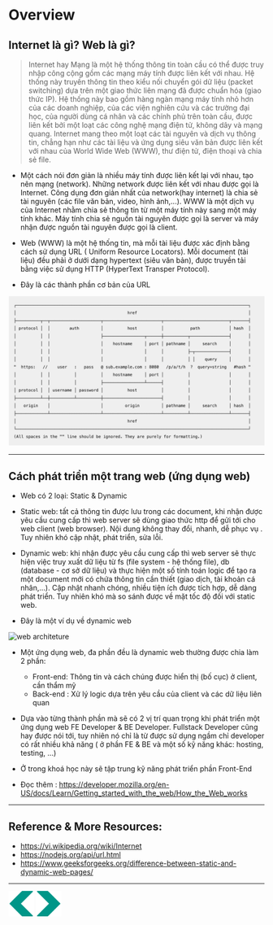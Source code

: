 # Overview
## Internet là gì? Web là gì? 

> Internet hay Mạng là một hệ thống thông tin toàn cầu có thể được truy nhập công cộng gồm các mạng máy tính được liên kết với nhau. Hệ thống này truyền thông tin theo kiểu nối chuyển gói dữ liệu (packet switching) dựa trên một giao thức liên mạng đã được chuẩn hóa (giao thức IP). Hệ thống này bao gồm hàng ngàn mạng máy tính nhỏ hơn của các doanh nghiệp, của các viện nghiên cứu và các trường đại học, của người dùng cá nhân và các chính phủ trên toàn cầu, được liên kết bởi một loạt các công nghệ mạng điện tử, không dây và mạng quang. Internet mang theo một loạt các tài nguyên và dịch vụ thông tin, chẳng hạn như các tài liệu và ứng dụng siêu văn bản được liên kết với nhau của World Wide Web (WWW), thư điện tử, điện thoại và chia sẻ file.

- Một cách nói đơn giản là nhiều máy tính được liên kết lại với nhau, tạo nên mạng (network). Những network được liên kết với nhau được gọi là Internet. Công dụng đơn giản nhất của network(hay internet) là chia sẻ tài nguyên (các file văn bản, video, hình ảnh,...). WWW là một dịch vụ của Internet nhằm chia sẻ thông tin từ một máy tính này sang một máy tính khác. Máy tính chia sẻ nguồn tài nguyên được gọi là server và máy nhận được nguồn tài nguyên được gọi là client.

- Web (WWW) là một hệ thống tin, mà mỗi tài liệu được xác định bằng cách sử dụng URL ( Uniform Resource Locators). Mỗi document (tài liệu) đều phải ở dưới dạng hypertext (siêu văn bản), được truyền tải bằng việc sử dụng HTTP (HyperText Transper Protocol).

- Đây là các thành phần cơ bản của URL
<img src="../sources/C4EJS/C4EJS-Lecture-1.1.png" alt="URL">

---

## Cách phát triển một trang web (ứng dụng web)
- Web có 2 loại: Static & Dynamic 
- Static web: tất cả thông tin được lưu trong các document, khi nhận được yêu cầu cung cấp thì web server sẽ dùng giao thức http để gửi tới cho web client (web browser). Nội dung không thay đổi, nhanh, dễ phục vụ . Tuy nhiên khó cập nhật, phát triển, sửa lỗi.

- Dynamic web: khi nhận được yêu cầu cung cấp thì web server sẽ thực hiện việc truy xuất dữ liệu từ fs (file system - hệ thống file), db (database - cơ sở dữ liệu) và thực hiện một số tính toán logic để tạo ra một document mới có chứa thông tin cần thiết (giao dịch, tài khoản cá nhân,...). Cập nhật nhanh chóng, nhiều tiện ích được tích hợp, dễ dàng phát triển. Tuy nhiên khó mà so sánh được về mặt tốc độ đối với static web.

- Đây là một ví dụ về dynamic web
<img src="https://reinvently.com/wp-content/uploads/2019/08/scheme.jpg" alt="web architeture">

- Một ứng dụng web, đa phần đều là dynamic web thường được chia làm 2 phần:
    - Front-end: Thông tin và cách chúng được hiển thị (bố cục) ở client, cần thẩm mỹ 
    - Back-end : Xử lý logic dựa trên yêu cầu của client và các dữ liệu liên quan

- Dựa vào từng thành phần mà sẽ có 2 vị trí quan trọng khi phát triển một ứng dụng web FE Developer & BE Developer. Fullstack Developer cũng hay được nói tới, tuy nhiên nó chỉ là từ được sử dụng ngầm chỉ developer có rất nhiều khả năng ( ở phần FE & BE và một số kỹ năng khác: hosting, testing, ...)

- Ở trong khoá học này sẽ tập trung kỹ năng phát triển phần Front-End
- Đọc thêm : https://developer.mozilla.org/en-US/docs/Learn/Getting_started_with_the_web/How_the_Web_works 

---

## Reference & More Resources: 
* https://vi.wikipedia.org/wiki/Internet
* https://nodejs.org/api/url.html
* https://www.geeksforgeeks.org/difference-between-static-and-dynamic-web-pages/

--- 

<img style="width:50px!important" src="../sources/left-arrow.svg">
<img style="width:50px!important" src="../sources/right-arrow.svg">
